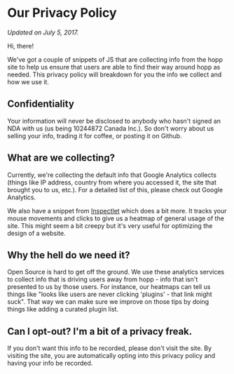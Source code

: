 # Our Privacy Policy

*Updated on July 5, 2017.*

Hi, there!

We've got a couple of snippets of JS that are collecting info from the hopp site to help
us ensure that users are able to find their way around hopp as needed. This privacy policy
will breakdown for you the info we collect and how we use it.

## Confidentiality

Your information will never be disclosed to anybody who hasn't signed an NDA with us
(us being 10244872 Canada Inc.). So don't worry about us selling your info, trading it for
coffee, or posting it on Github.

## What are we collecting?

Currently, we're collecting the default info that Google Analytics collects (things like
IP address, country from where you accessed it, the site that brought you to us, etc.). For
a detailed list of this, please check out Google Analytics.

We also have a snippet from [Inspectlet](https://www.inspectlet.com/) which does a bit more.
It tracks your mouse movements and clicks to give us a heatmap of general usage of the site.
This might seem a bit creepy but it's very useful for optimizing the design of a website.

## Why the hell do we need it?

Open Source is hard to get off the ground. We use these analytics services to collect info
that is driving users away from hopp - info that isn't presented to us by those users. For instance,
our heatmaps can tell us things like "looks like users are never clicking 'plugins' - that link might
suck". That way we can make sure we improve on those tips by doing things like adding a curated plugin
list.

## Can I opt-out? I'm a bit of a privacy freak.

If you don't want this info to be recorded, please don't visit the site. By visiting the site, you are
automatically opting into this privacy policy and having your info be recorded.
